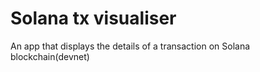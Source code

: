 # Solana tx visualiser
 An app that displays the details of a transaction on Solana blockchain(devnet)
